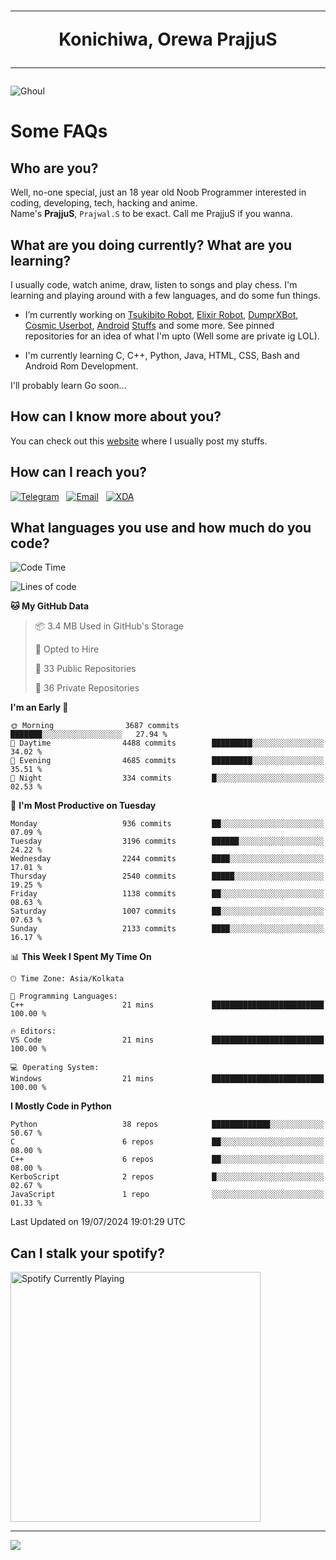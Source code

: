 <h1 align="center"><hr>Konichiwa, Orewa PrajjuS<hr></h1>


<img src="https://telegra.ph/file/6041d22c64479ee5ff802.jpg" alt="Ghoul"/>


<h1>Some FAQs</h1>


<h2>Who are you?</h2>

Well, no-one special, just an 18 year old Noob Programmer interested in coding, developing, tech, hacking and anime.
<br>
Name's <b>PrajjuS</b>, <code>Prajwal.S</code> to be exact. Call me PrajjuS if you wanna.


<h2>What are you doing currently? What are you learning?</h2>

I usually code, watch anime, draw, listen to songs and play chess. I'm learning and playing around with a few languages, and do some fun things.

- I’m currently working on <a href="Https://t.me/PrajjuSAssistantBot">Tsukibito Robot</a>, <a href="https://t.me/projectelixir_bot">Elixir Robot</a>, <a href="https://t.me/DumprXBot">DumprXBot</a>, <a href="https://github.com/SkyLab-Devs/CosmicUserbot">Cosmic Userbot</a>, <a href="https://github.com/Noob-OS">Android</a> <a href="https://github.com/PrajjuS/device_xiaomi_vince">Stuffs</a> and some more. See pinned repositories for an idea of what I'm upto (Well some are private ig LOL).

- I'm currently learning C, C++, Python, Java, HTML, CSS, Bash and Android Rom Development.

I'll probably learn Go soon...


<h2>How can I know more about you?</h2>

You can check out this <a href="https://prajjus.website">website</a> where I usually post my stuffs.


<h2>How can I reach you?</h2>

<a href="https://t.me/PrajjuS"><img src="https://img.shields.io/badge/PrajjuS-2CA5E0?style=flat-square&logo=telegram&logoColor=white" alt="Telegram"/></a>&nbsp;&nbsp;&nbsp;<a href="theprajjus@gmail.com"><img src="https://img.shields.io/badge/theprajjus@gmail.com-D14836?style=flat-square&logo=gmail&logoColor=white" alt="Email"/></a>&nbsp;&nbsp;&nbsp;<a href="https://forum.xda-developers.com/m/prajjus.10388799/"><img src="https://img.shields.io/badge/PrajjuS-F59714?style=flat-square&logo=xda-developers&logoColor=white" alt="XDA"/></a>


<h2>What languages you use and how much do you code?</h2>

<!--START_SECTION:waka-->
![Code Time](http://img.shields.io/badge/Code%20Time-714%20hrs%2017%20mins-blue)

![Lines of code](https://img.shields.io/badge/From%20Hello%20World%20I%27ve%20Written-350.2%20thousand%20lines%20of%20code-blue)

**🐱 My GitHub Data** 

> 📦 3.4 MB Used in GitHub's Storage 
 > 
> 💼 Opted to Hire
 > 
> 📜 33 Public Repositories 
 > 
> 🔑 36 Private Repositories 
 > 
**I'm an Early 🐤** 

```text
🌞 Morning                3687 commits        ███████░░░░░░░░░░░░░░░░░░   27.94 % 
🌆 Daytime                4488 commits        █████████░░░░░░░░░░░░░░░░   34.02 % 
🌃 Evening                4685 commits        █████████░░░░░░░░░░░░░░░░   35.51 % 
🌙 Night                  334 commits         █░░░░░░░░░░░░░░░░░░░░░░░░   02.53 % 
```
📅 **I'm Most Productive on Tuesday** 

```text
Monday                   936 commits         ██░░░░░░░░░░░░░░░░░░░░░░░   07.09 % 
Tuesday                  3196 commits        ██████░░░░░░░░░░░░░░░░░░░   24.22 % 
Wednesday                2244 commits        ████░░░░░░░░░░░░░░░░░░░░░   17.01 % 
Thursday                 2540 commits        █████░░░░░░░░░░░░░░░░░░░░   19.25 % 
Friday                   1138 commits        ██░░░░░░░░░░░░░░░░░░░░░░░   08.63 % 
Saturday                 1007 commits        ██░░░░░░░░░░░░░░░░░░░░░░░   07.63 % 
Sunday                   2133 commits        ████░░░░░░░░░░░░░░░░░░░░░   16.17 % 
```


📊 **This Week I Spent My Time On** 

```text
🕑︎ Time Zone: Asia/Kolkata

💬 Programming Languages: 
C++                      21 mins             █████████████████████████   100.00 % 

🔥 Editors: 
VS Code                  21 mins             █████████████████████████   100.00 % 

💻 Operating System: 
Windows                  21 mins             █████████████████████████   100.00 % 
```

**I Mostly Code in Python** 

```text
Python                   38 repos            █████████████░░░░░░░░░░░░   50.67 % 
C                        6 repos             ██░░░░░░░░░░░░░░░░░░░░░░░   08.00 % 
C++                      6 repos             ██░░░░░░░░░░░░░░░░░░░░░░░   08.00 % 
KerboScript              2 repos             █░░░░░░░░░░░░░░░░░░░░░░░░   02.67 % 
JavaScript               1 repo              ░░░░░░░░░░░░░░░░░░░░░░░░░   01.33 % 
```




 Last Updated on 19/07/2024 19:01:29 UTC
<!--END_SECTION:waka-->


<h2>Can I stalk your spotify?</h2>

<a href="https://open.spotify.com/user/cotgk31v4nhw20gs5adb29jq5"><img src="https://spotify-readme-prajjus.vercel.app/api?theme=dark&rainbow=true" alt="Spotify Currently Playing" width="400px"/></a>


<hr>


<img src="https://komarev.com/ghpvc/?username=prajjus&label=Profile%20Views&color=000000&style=flat">
